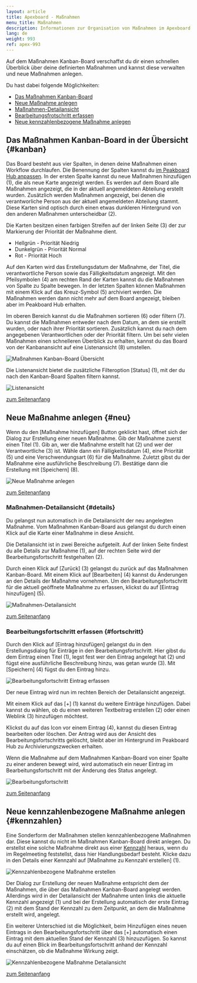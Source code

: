```yaml
---
layout: article
title: Apexboard - Maßnahmen
menu_title: Maßnahmen
description: Informationen zur Organisation von Maßnahmen im Apexboard
lang: de
weight: 993
ref: apex-993
---
```


Auf dem Maßnahmen Kanban-Board verschaffst du dir einen schnellen Überblick über deine definierten Maßnahmen und kannst diese verwalten und neue Maßnahmen anlegen.

<a name="anfang"></a>

Du hast dabei folgende Möglichkeiten:

* [Das Maßnahmen Kanban-Board](#kanban)
* [Neue Maßnahme anlegen](#neu)
* [Maßnahmen-Detailansicht](#details)
* [Bearbeitungsfrotschritt erfassen](#fortschritt)
* [Neue kennzahlenbezogene Maßnahme anlegen](#kennzahlen)

## Das Maßnahmen Kanban-Board in der Übersicht {#kanban}

Das Board besteht aus vier Spalten, in denen deine Maßnahmen einen Workflow durchlaufen. Die Benennung der Spalten kannst du [im Peakboard Hub anpassen](de-apexboard-peakboard-hub.html). In der ersten Spalte kannst du neue Maßnahmen hinzufügen (1), die als neue Karte angezeigt werden. Es werden auf dem Board alle Maßnahmen angezeigt, die in der aktuell angemeldeten Abteilung erstellt wurden. Zusätzlich werden Maßnahmen angezeigt, bei denen die verantworliche Person aus der aktuell angemeldeten Abteilung stammt. Diese Karten sind optisch durch einen etwas dunkleren Hintergrund von den anderen Maßnahmen unterscheidbar (2).

Die Karten besitzen einen farbigen Streifen auf der linken Seite (3) der zur Markierung der Priorität der Maßnahme dient.

* Hellgrün - Priorität Niedrig
* Dunkelgrün - Priorität Normal
* Rot - Priorität Hoch

Auf den Karten wird das Erstellungsdatum der Maßnahme, der Titel, die verantwortliche Person sowie das Fälligkeitsdatum angezeigt.
Mit den Pfeilsymbolen (4) am rechten Rand der Karten kannst du die Maßnahmen von Spalte zu Spalte bewegen. In der letzten Spalten können Maßnahmen mit einem Klick auf das Kreuz-Symbol (5) archiviert werden. Die Maßnahmen werden dann nicht mehr auf dem Board angezeigt, bleiben aber im Peakboard Hub erhalten.

Im oberen Bereich kannst du die Maßnahmen sortieren (6) oder filtern (7). Du kannst die Maßnahmen entweder nach dem Datum, an dem sie erstellt wurden, oder nach ihrer Priorität sortieren. Zusätzlich kannst du nach dem angegebenen Verantwortlichen oder der Priorität filtern. Um bei sehr vielen Maßnahmen einen schnelleren Überblick zu erhalten, kannst du das Board von der Kanbanansicht auf eine Listenansicht (8) umstellen.

![Maßnahmen Kanban-Board Übersicht](/assets/images/apexboard/measures/de_apexboard-measures-01.png)

Die Listenansicht bietet die zusätzliche Filteroption [Status] (1), mit der du nach den Kanban-Board Spalten filtern kannst.

![Listenansicht](/assets/images/apexboard/measures/de_apexboard-measures-02.png)

[zum Seitenanfang](#anfang)

## Neue Maßnahme anlegen {#neu}

Wenn du den [Maßnahme hinzufügen] Button geklickt hast, öffnet sich der Dialog zur Erstellung einer neuen Maßnahme.
Gib der Maßnahme zuerst einen Titel (1). Gib an, wer die Maßnahme erstellt hat (2) und wer der Verantwortliche (3) ist. Wähle dann ein Fälligkeitsdatum (4), eine Priorität (5) und eine Verschwendungsart (6) für die Maßnahme. Zuletzt gibst du der Maßnahme eine ausführliche Beschreibung (7). Bestätige dann die Erstellung mit [Speichern] (8).

![Neue Maßnahme anlegen](/assets/images/apexboard/measures/de_apexboard-measures-03.png)

[zum Seitenanfang](#anfang)

### Maßnahmen-Detailansicht {#details}

Du gelangst nun automatisch in die Detailansicht der neu angelegten Maßnahme. Vom Maßnahmen Kanban-Board aus gelangst du durch einen Klick auf die Karte einer Maßnahme in diese Ansicht.

Die Detailansicht ist in zwei Bereiche aufgeteilt. Auf der linken Seite findest du alle Details zur Maßnahme (1), auf der rechten Seite wird der Bearbeitungsfortschritt festgehalten (2).

Durch einen Klick auf [Zurück] (3) gelangst du zurück auf das Maßnahmen Kanban-Board. Mit einem Klick auf [Bearbeiten] (4) kannst du Änderungen an den Details der Maßnahme vornehmen. Um den Bearbeitungsfortschritt für die aktuell geöffnete Maßnahme zu erfassen, klickst du auf [Eintrag hinzufügen] (5).

![Maßnahmen-Detailansicht](/assets/images/apexboard/measures/de_apexboard-measures-04.png)

[zum Seitenanfang](#anfang)

### Bearbeitungsfortschritt erfassen {#fortschritt}

Durch den Klick auf [Eintrag hinzufügen] gelangst du in den Erstellungsdialog für Einträge in den Bearbeitungsfortschritt.
Hier gibst du dem Eintrag einen Titel (1), legst fest wer den Eintrag angelegt hat (2) und fügst eine ausführliche Beschreibung hinzu, was getan wurde (3). Mit [Speichern] (4) fügst du den Eintrag hinzu.

![Bearbeitungsfortschritt Eintrag erfassen](/assets/images/apexboard/measures/de_apexboard-measures-05.png)

Der neue Eintrag wird nun im rechten Bereich der Detailansicht angezeigt.

Mit einem Klick auf das [+] (1) kannst du weitere Einträge hinzufügen. Dabei kannst du wählen, ob du einen weiteren Textbeitrag erstellen (2) oder einen Weblink (3) hinzufügen möchtest.

Klickst du auf das Icon vor einem Eintrag (4), kannst du diesen Eintrag bearbeiten oder löschen. Der Antrag wird aus der Ansicht des Bearbeitungsfortschritts gelöscht, bleibt aber im Hintergrund im Peakboard Hub zu Archivierungszwecken erhalten.

Wenn die Maßnahme auf dem Maßnahmen Kanban-Board von einer Spalte zu einer anderen bewegt wird, wird automatisch ein neuer Eintrag im Bearbeitungsfortschritt mit der Änderung des Status angelegt.

![Bearbeitungsfortschritt](/assets/images/apexboard/measures/de_apexboard-measures-06.png)

[zum Seitenanfang](#anfang)

## Neue kennzahlenbezogene Maßnahme anlegen {#kennzahlen}

Eine Sonderform der Maßnahmen stellen kennzahlenbezogene Maßnahmen dar. Diese kannst du nicht im Maßnahmen Kanban-Board direkt anlegen. Du erstellst eine solche Maßnahme direkt aus einer [Kennzahl](/apexboard/de-apexboard-keyfigures.html) heraus, wenn du im Regelmeeting feststellst, dass hier Handlungsbedarf besteht. Klicke dazu in den Details einer Kennzahl auf [Maßnahme zu Kennzahl erstellen] (1).

![Kennzahlenbezogene Maßnahme erstellen](/assets/images/apexboard/measures/de_apexboard-measures-07.png)

Der Dialog zur Erstellung der neuen Maßnahme entspricht dem der Maßnahmen, die über das Maßnahmen Kanban-Board angelegt werden. Allerdings wird in der Detailansicht der Maßnahme unten links die aktuelle Kennzahl angezeigt (1) und bei der Erstellung automatisch der erste Eintrag (2) mit dem Stand der Kennzahl zu dem Zeitpunkt, an dem die Maßnahme erstellt wird, angelegt.

Ein weiterer Unterschied ist die Möglichkeit, beim Hinzufügen eines neuen Eintrags in den Bearbeitungsfortschritt über das [+] automatisch einen Eintrag mit dem aktuellen Stand der Kennzahl (3) hinzuzufügen. So kannst du auf einen Blick im Bearbeitungsfortschritt anhand der Kennzahl einschätzen, ob die Maßnahme Wirkung zeigt.

![Kennzahlenbezogene Maßnahme Detailansicht](/assets/images/apexboard/measures/de_apexboard-measures-08.png)

[zum Seitenanfang](#anfang)
